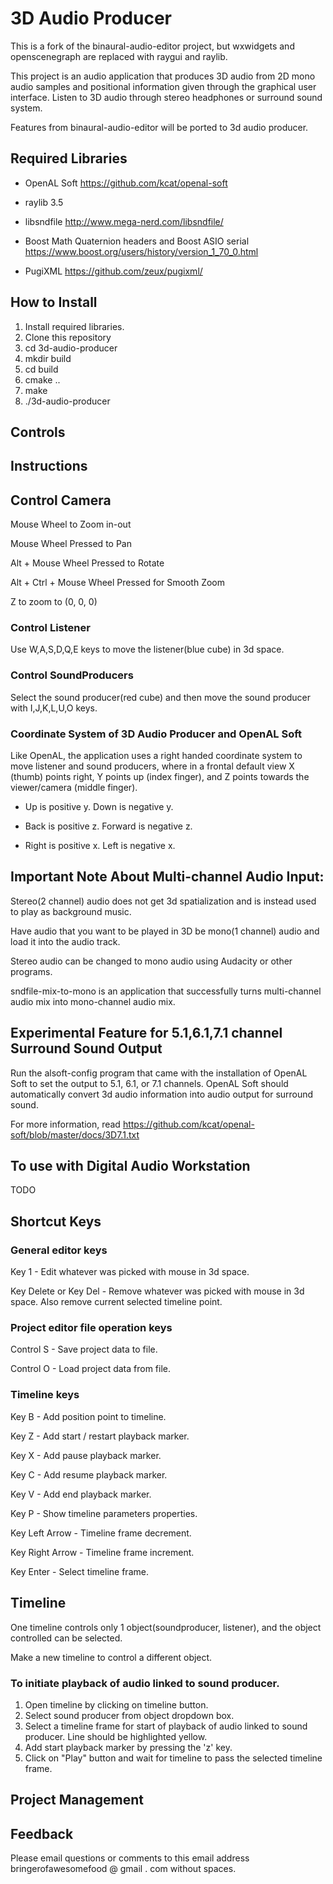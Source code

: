 
# 3D Audio Producer

This is a fork of the binaural-audio-editor project, but wxwidgets and openscenegraph are replaced with raygui and raylib.

This project is an audio application that produces 3D audio from 2D mono audio samples and positional information given through the graphical user interface. 
Listen to 3D audio through stereo headphones or surround sound system.

Features from binaural-audio-editor will be ported to 3d audio producer.


## Required Libraries
- OpenAL Soft https://github.com/kcat/openal-soft

- raylib 3.5

- libsndfile http://www.mega-nerd.com/libsndfile/

- Boost Math Quaternion headers and Boost ASIO serial https://www.boost.org/users/history/version_1_70_0.html

- PugiXML https://github.com/zeux/pugixml/

## How to Install

1. Install required libraries.
2. Clone this repository
3. cd 3d-audio-producer
4. mkdir build
5. cd build
6. cmake .. 
7. make
8. ./3d-audio-producer

## Controls



## Instructions

## Control Camera

Mouse Wheel to Zoom in-out

Mouse Wheel Pressed to Pan

Alt + Mouse Wheel Pressed to Rotate

Alt + Ctrl + Mouse Wheel Pressed for Smooth Zoom

Z to zoom to (0, 0, 0)

### Control Listener
  
  Use W,A,S,D,Q,E keys to move the listener(blue cube) in 3d space.
  
### Control SoundProducers
  
  Select the sound producer(red cube) and then move the sound producer with I,J,K,L,U,O keys.

### Coordinate System of 3D Audio Producer and OpenAL Soft
  Like OpenAL, the application uses a right handed coordinate system to move listener and sound producers, where in a frontal default view X (thumb) points right,  Y points up (index finger), and Z points towards the viewer/camera (middle finger). 
  
  - Up is positive y. Down is negative y.
  
  - Back is positive z. Forward is negative z.
  
  - Right is positive x. Left is negative x.

## Important Note About Multi-channel Audio Input:
Stereo(2 channel) audio does not get 3d spatialization and is instead used to play as background music.

Have audio that you want to be played in 3D be mono(1 channel) audio
and load it into the audio track.

Stereo audio can be changed to mono audio using Audacity or other programs.

sndfile-mix-to-mono is an application that successfully turns multi-channel audio mix into mono-channel audio mix.

  
## Experimental Feature for 5.1,6.1,7.1 channel Surround Sound Output

Run the alsoft-config program that came with the installation of OpenAL Soft to
set the output to 5.1, 6.1, or 7.1 channels.
OpenAL Soft should automatically convert 3d audio information into audio output for surround sound.

For more information, read https://github.com/kcat/openal-soft/blob/master/docs/3D7.1.txt 

## To use with Digital Audio Workstation

TODO

## Shortcut Keys

### General editor keys
Key 1 - Edit whatever was picked with mouse in 3d space.

Key Delete or Key Del - Remove whatever was picked with mouse in 3d space. Also remove current selected timeline point.

### Project editor file operation keys

Control S - Save project data to file.

Control O - Load project data from file.

### Timeline keys

Key B - Add position point to timeline.


Key Z - Add start / restart playback marker.

Key X - Add pause playback marker.

Key C - Add resume playback marker.

Key V - Add end playback marker.

Key P - Show timeline parameters properties.

Key Left Arrow - Timeline frame decrement.

Key Right Arrow - Timeline frame increment.

Key Enter - Select timeline frame.

## Timeline

One timeline controls only 1 object(soundproducer, listener), and the object controlled can be selected. 

Make a new timeline to control a different object.

### To initiate playback of audio linked to sound producer.
1. Open timeline by clicking on timeline button.
2. Select sound producer from object dropdown box.
3. Select a timeline frame for start of playback of audio linked to sound producer. Line should be highlighted yellow.
4. Add start playback marker by pressing the 'z' key.
5. Click on "Play" button and wait for timeline to pass the selected timeline frame.


## Project Management


## Feedback 

Please email questions or comments to this email address bringerofawesomefood @ gmail . com without spaces.
